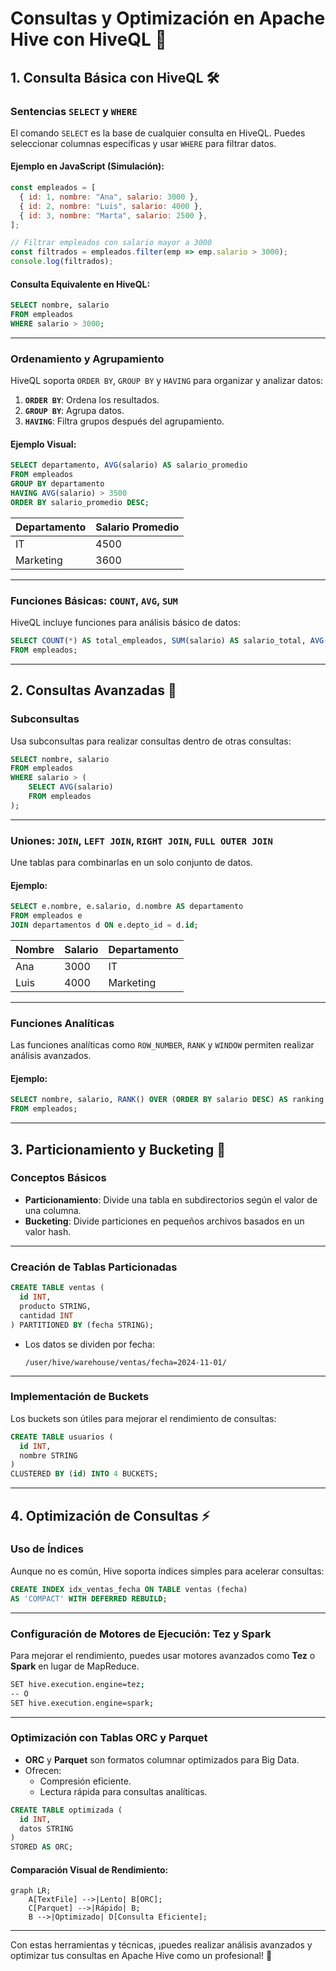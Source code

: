 # **Consultas y Optimización en Apache Hive con HiveQL** 🚀

## **1. Consulta Básica con HiveQL** 🛠️

### **Sentencias `SELECT` y `WHERE`**  
El comando `SELECT` es la base de cualquier consulta en HiveQL. Puedes seleccionar columnas específicas y usar `WHERE` para filtrar datos.

#### **Ejemplo en JavaScript (Simulación):**
```javascript
const empleados = [
  { id: 1, nombre: "Ana", salario: 3000 },
  { id: 2, nombre: "Luis", salario: 4000 },
  { id: 3, nombre: "Marta", salario: 2500 },
];

// Filtrar empleados con salario mayor a 3000
const filtrados = empleados.filter(emp => emp.salario > 3000);
console.log(filtrados);
```

#### **Consulta Equivalente en HiveQL:**
```sql
SELECT nombre, salario 
FROM empleados
WHERE salario > 3000;
```

---

### **Ordenamiento y Agrupamiento**  
HiveQL soporta `ORDER BY`, `GROUP BY` y `HAVING` para organizar y analizar datos:

1. **`ORDER BY`**: Ordena los resultados.
2. **`GROUP BY`**: Agrupa datos.
3. **`HAVING`**: Filtra grupos después del agrupamiento.

#### **Ejemplo Visual:**
```sql
SELECT departamento, AVG(salario) AS salario_promedio
FROM empleados
GROUP BY departamento
HAVING AVG(salario) > 3500
ORDER BY salario_promedio DESC;
```

| **Departamento** | **Salario Promedio** |
| ---------------- | -------------------- |
| IT               | 4500                 |
| Marketing        | 3600                 |

---

### **Funciones Básicas: `COUNT`, `AVG`, `SUM`**  
HiveQL incluye funciones para análisis básico de datos:

```sql
SELECT COUNT(*) AS total_empleados, SUM(salario) AS salario_total, AVG(salario) AS salario_promedio
FROM empleados;
```

---

## **2. Consultas Avanzadas** 🎯

### **Subconsultas**  
Usa subconsultas para realizar consultas dentro de otras consultas:

```sql
SELECT nombre, salario
FROM empleados
WHERE salario > (
    SELECT AVG(salario) 
    FROM empleados
);
```

---

### **Uniones: `JOIN`, `LEFT JOIN`, `RIGHT JOIN`, `FULL OUTER JOIN`**  
Une tablas para combinarlas en un solo conjunto de datos.

#### **Ejemplo:**
```sql
SELECT e.nombre, e.salario, d.nombre AS departamento
FROM empleados e
JOIN departamentos d ON e.depto_id = d.id;
```

| **Nombre** | **Salario** | **Departamento** |
| ---------- | ----------- | ---------------- |
| Ana        | 3000        | IT               |
| Luis       | 4000        | Marketing        |

---

### **Funciones Analíticas**  
Las funciones analíticas como `ROW_NUMBER`, `RANK` y `WINDOW` permiten realizar análisis avanzados.

#### **Ejemplo:**
```sql
SELECT nombre, salario, RANK() OVER (ORDER BY salario DESC) AS ranking
FROM empleados;
```

---

## **3. Particionamiento y Bucketing** 📂

### **Conceptos Básicos**  
- **Particionamiento**: Divide una tabla en subdirectorios según el valor de una columna.  
- **Bucketing**: Divide particiones en pequeños archivos basados en un valor hash.

---

### **Creación de Tablas Particionadas**  
```sql
CREATE TABLE ventas (
  id INT,
  producto STRING,
  cantidad INT
) PARTITIONED BY (fecha STRING);
```

- Los datos se dividen por fecha:  
  ```
  /user/hive/warehouse/ventas/fecha=2024-11-01/
  ```

---

### **Implementación de Buckets**  
Los buckets son útiles para mejorar el rendimiento de consultas:

```sql
CREATE TABLE usuarios (
  id INT,
  nombre STRING
)
CLUSTERED BY (id) INTO 4 BUCKETS;
```

---

## **4. Optimización de Consultas** ⚡

### **Uso de Índices**  
Aunque no es común, Hive soporta índices simples para acelerar consultas:

```sql
CREATE INDEX idx_ventas_fecha ON TABLE ventas (fecha)
AS 'COMPACT' WITH DEFERRED REBUILD;
```

---

### **Configuración de Motores de Ejecución: Tez y Spark**  
Para mejorar el rendimiento, puedes usar motores avanzados como **Tez** o **Spark** en lugar de MapReduce.

```bash
SET hive.execution.engine=tez;
-- O
SET hive.execution.engine=spark;
```

---

### **Optimización con Tablas ORC y Parquet**  
- **ORC** y **Parquet** son formatos columnar optimizados para Big Data.
- Ofrecen:
    - Compresión eficiente.
    - Lectura rápida para consultas analíticas.

```sql
CREATE TABLE optimizada (
  id INT,
  datos STRING
)
STORED AS ORC;
```

#### **Comparación Visual de Rendimiento:**
```mermaid
graph LR;
    A[TextFile] -->|Lento| B[ORC];
    C[Parquet] -->|Rápido| B;
    B -->|Optimizado| D[Consulta Eficiente];
```

---

Con estas herramientas y técnicas, ¡puedes realizar análisis avanzados y optimizar tus consultas en Apache Hive como un profesional! 🚀